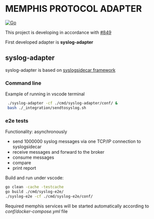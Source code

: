 # MEMPHIS PROTOCOL ADAPTER

[![Go](https://github.com/g41797/memphis-protocol-adapter/actions/workflows/go.yml/badge.svg)](https://github.com/g41797/memphis-protocol-adapter/actions/workflows/go.yml)

  This project is developing in accordance with [#849](https://github.com/memphisdev/memphis/issues/849)

  First developed adapter is **syslog-adapter**

## syslog-adapter

syslog-adapter is based on [syslogsidecar framework](https://github.com/g41797/syslogsidecar#readme)

### Command line

Example of running in vscode terminal
```bash
 ./syslog-adapter -cf ./cmd/syslog-adapter/conf/ &
 bash ./_integration/sendtosyslog.sh
```

### e2e tests

Functionality: asynchronously
- send 1000000 syslog messages via one TCP/IP connection to syslogsidecar
- receive messages and forward to the broker
- consume messages 
- compare 
- print report

Build and run under vscode:
```bash
go clean -cache -testcache
go build ./cmd/syslog-e2e/
./syslog-e2e -cf ./cmd/syslog-e2e/conf/
```
Required memphis services will be started automatically according to *conf/docker-compose.yml* file

